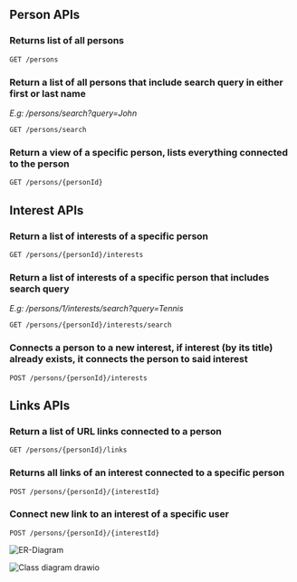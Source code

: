 

## Person APIs

### Returns list of all persons
`GET /persons`

### Return a list of all persons that include search query in either first or last name
_E.g: /persons/search?query=John_

`GET /persons/search`

### Return a view of a specific person, lists everything connected to the person
`GET /persons/{personId}`

## Interest APIs

### Return a list of interests of a specific person
`GET /persons/{personId}/interests`

### Return a list of interests of a specific person that includes search query
_E.g: /persons/1/interests/search?query=Tennis_

`GET /persons/{personId}/interests/search`

### Connects a person to a new interest, if interest (by its title) already exists, it connects the person to said interest
`POST /persons/{personId}/interests`

## Links APIs

### Return a list of URL links connected to a person
`GET /persons/{personId}/links`

### Returns all links of an interest connected to a specific person
`POST /persons/{personId}/{interestId}`

### Connect new link to an interest of a specific user
`POST /persons/{personId}/{interestId}`


![ER-Diagram](https://github.com/bentonaw/MinimalAPIproject/assets/98620169/a10c5075-743a-426f-9a8f-e3eed7a93dc2)


![Class diagram drawio](https://github.com/bentonaw/MinimalAPIproject/assets/98620169/18f0891e-ba4e-4917-8f67-4f9ad85bad54)
